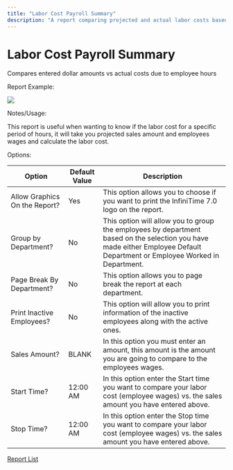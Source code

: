 ```yaml
---
title: "Labor Cost Payroll Summary"
description: "A report comparing projected and actual labor costs based on employee hours, with options for customization and grouping."
---
```


# Labor Cost Payroll Summary

Compares entered dollar amounts vs actual costs due to employee hours

Report Example:

![](/img/Labor_Cost_Payroll_Summary.gif)

Notes/Usage:

This report is useful when wanting to know if the labor cost for a specific period of hours, it will take you projected sales amount and employees wages and calculate the labor cost.

Options:

| Option                        | Default Value | Description                                                                                                                                                               |
| ----------------------------- | ------------- | ------------------------------------------------------------------------------------------------------------------------------------------------------------------------- |
| Allow Graphics On the Report? | Yes           | This option allows you to choose if you want to print the InfiniTime 7.0 logo on the report.                                                                              |
| Group by Department?          | No            | This option will allow you to group the employees by department based on the selection you have made either Employee Default Department or Employee Worked in Department. |
| Page Break By Department?     | No            | This option allows you to page break the report at each department.                                                                                                       |
| Print Inactive Employees?     | No            | This option will allow you to print information of the inactive employees along with the active ones.                                                                     |
| Sales Amount?                 | BLANK         | In this option you must enter an amount, this amount is the amount you are going to compare to the employees wages.                                                       |
| Start Time?                   | 12:00 AM      | In this option enter the Start time you want to compare your labor cost (employee wages) vs. the sales amount you have entered above.                                     |
| Stop Time?                    | 12:00 AM      | In this option enter the Stop time you want to compare your labor cost (employee wages) vs. the sales amount you have entered above.                                      |

[Report List](../Report_List.md)
